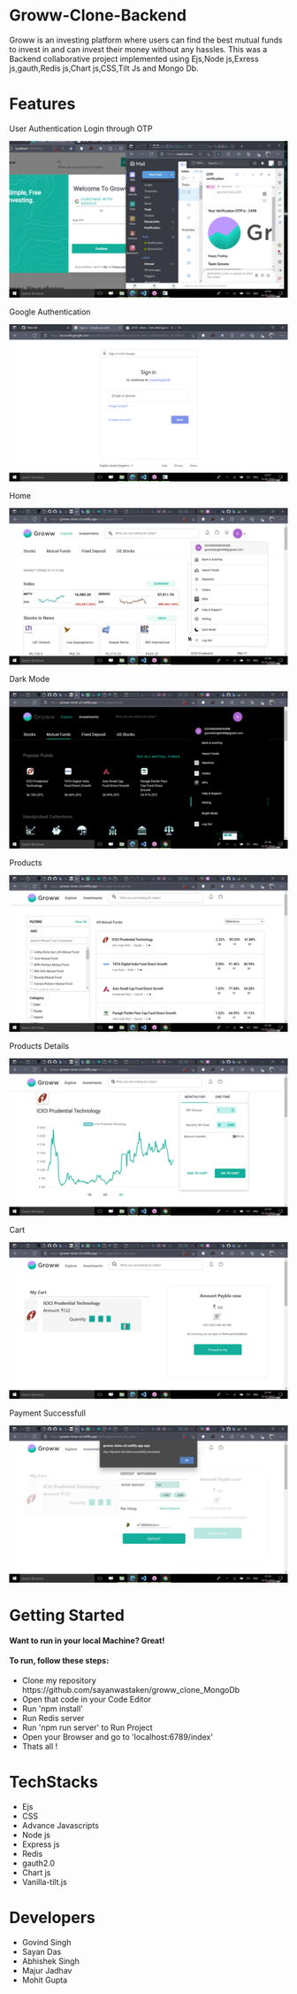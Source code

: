 # Groww-Clone-Backend
Groww is an investing platform where users can find the best mutual funds to invest in and can invest their money without any hassles. This was a Backend collaborative project implemented using Ejs,Node js,Exress js,gauth,Redis js,Chart js,CSS,Tilt Js and Mongo Db.

# Features
<p>User Authentication Login through OTP </p>

![User Authentication](https://raw.githubusercontent.com/Jerry-29/Groww-Clone-Backend/main/public/Images/shot.png)

<p>Google Authentication</p>

![User Authentication](https://raw.githubusercontent.com/Jerry-29/Groww-Clone-Backend/main/public/Images/shot1.png)

<p>Home</p>

![User Authentication](https://raw.githubusercontent.com/Jerry-29/Groww-Clone-Backend/main/public/Images/shot2.png)

<p>Dark Mode</p>

![User Authentication](https://raw.githubusercontent.com/Jerry-29/Groww-Clone-Backend/main/public/Images/shot3.png)

<p>Products</p>

![User Authentication](https://raw.githubusercontent.com/Jerry-29/Groww-Clone-Backend/main/public/Images/shot4.png)

<p>Products Details</p>

![User Authentication](https://raw.githubusercontent.com/Jerry-29/Groww-Clone-Backend/main/public/Images/shot5.png)

<p>Cart</p>

![User Authentication](https://raw.githubusercontent.com/Jerry-29/Groww-Clone-Backend/main/public/Images/shot6.png)

<p>Payment Successfull</p>

![User Authentication](https://raw.githubusercontent.com/Jerry-29/Groww-Clone-Backend/main/public/Images/shot7.png)

# Getting Started

<h4>Want to run in your local Machine? Great!<h4>

<h4>To run, follow these steps:</h4>

  <ul>
    <li>Clone my repository https://github.com/sayanwastaken/groww_clone_MongoDb </li>
    <li>Open that code in your Code Editor</li>
    <li>Run 'npm install'</li>
    <li> Run Redis server</li>
    <li>Run 'npm run server' to Run Project</li>
    <li>Open your Browser and go to 'localhost:6789/index'</li>
    <li>Thats all !</li>
  </ul>
  
  # TechStacks
  <ul>
  <li>Ejs</li>
  <li>CSS</li>
  <li>Advance Javascripts</li> 
  <li>Node js</li>
  <li>Express js</li>
  <li>Redis</li>
  <li>gauth2.0</li>
  <li>Chart js</li>
  <li>Vanilla-tilt.js</li>
  </ul>
  
  # Developers
<ul>
  <li>Govind Singh
  </li>
   <li>
     Sayan Das
  </li>
   <li>
     Abhishek Singh
  </li>
   <li>
     Majur Jadhav
  </li>
   <li>
     Mohit Gupta
  </li>
  </ul>
